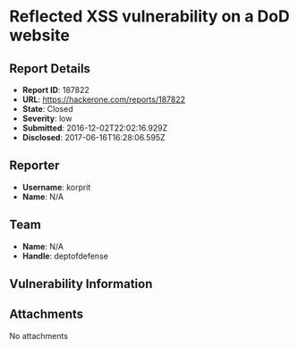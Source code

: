 # Reflected XSS vulnerability on a DoD website

## Report Details
- **Report ID**: 187822
- **URL**: https://hackerone.com/reports/187822
- **State**: Closed
- **Severity**: low
- **Submitted**: 2016-12-02T22:02:16.929Z
- **Disclosed**: 2017-06-16T16:28:06.595Z

## Reporter
- **Username**: korprit
- **Name**: N/A

## Team
- **Name**: N/A
- **Handle**: deptofdefense

## Vulnerability Information


## Attachments
No attachments
